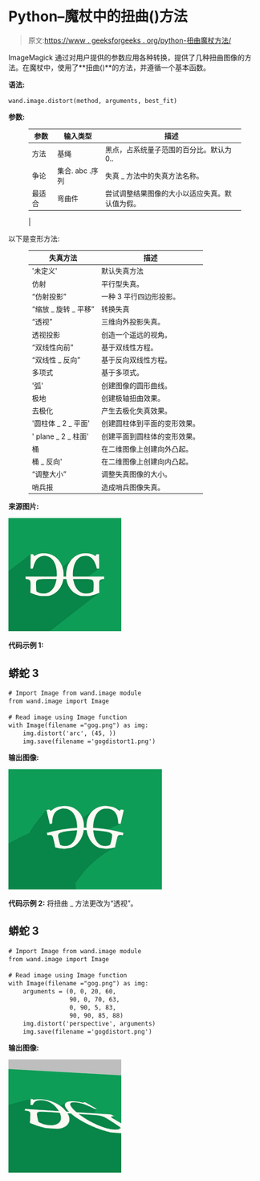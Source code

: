 # Python–魔杖中的扭曲()方法

> 原文:[https://www . geeksforgeeks . org/python-扭曲魔杖方法/](https://www.geeksforgeeks.org/python-distort-method-in-wand/)

ImageMagick 通过对用户提供的参数应用各种转换，提供了几种扭曲图像的方法。在魔杖中，使用了**扭曲()**的方法，并遵循一个基本函数。

**语法:**

```
wand.image.distort(method, arguments, best_fit)
```

**参数:**

<figure class="table">

| 参数 | 输入类型 | 描述 |
| --- | --- | --- |
| 方法 | 基绳 | 黑点，占系统量子范围的百分比。默认为 0.. |
| 争论 | 集合. abc .序列 | 失真 _ 方法中的失真方法名称。 |
| 最适合 | 弯曲件 | 尝试调整结果图像的大小以适应失真。默认值为假。
 |

</figure>

以下是变形方法:

<figure class="table">

| 失真方法 | 描述 |
| --- | --- |
| '未定义' | 默认失真方法 |
| 仿射 | 平行型失真。 |
| “仿射投影” | 一种 3 平行四边形投影。 |
| “缩放 _ 旋转 _ 平移” | 转换失真 |
| “透视” | 三维向外投影失真。 |
| 透视投影 | 创造一个遥远的视角。 |
| “双线性向前” | 基于双线性方程。 |
| “双线性 _ 反向” | 基于反向双线性方程。 |
| 多项式 | 基于多项式。 |
| '弧' | 创建图像的圆形曲线。 |
| 极地 | 创建极轴扭曲效果。 |
| 去极化 | 产生去极化失真效果。 |
| '圆柱体 _ 2 _ 平面' | 创建圆柱体到平面的变形效果。 |
| ' plane _ 2 _ 柱面' | 创建平面到圆柱体的变形效果。 |
| 桶 | 在二维图像上创建向外凸起。 |
| 桶 _ 反向' | 在二维图像上创建向内凸起。 |
| “调整大小” | 调整失真图像的大小。 |
| 哨兵报 | 造成哨兵图像失真。 |

</figure>

**来源图片:**

![](img/3b4ee0698acd658ee9bd4a16ab6c636a.png)

**代码示例 1:**

## 蟒蛇 3

```
# Import Image from wand.image module
from wand.image import Image

# Read image using Image function
with Image(filename ="gog.png") as img:
    img.distort('arc', (45, ))
    img.save(filename ='gogdistort1.png')
```

**输出图像:**

![](img/99621edb52da44e87edd091d7507cf74.png)

**代码示例 2:**
将扭曲 _ 方法更改为“透视”。

## 蟒蛇 3

```
# Import Image from wand.image module
from wand.image import Image

# Read image using Image function
with Image(filename ="gog.png") as img:
    arguments = (0, 0, 20, 60,
                 90, 0, 70, 63,
                 0, 90, 5, 83,
                 90, 90, 85, 88)
    img.distort('perspective', arguments)
    img.save(filename ='gogdistort.png')
```

**输出图像:**

![](img/9b72fcf6132d0688de48a195e578b1cd.png)